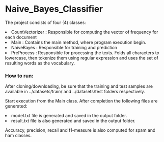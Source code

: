 # Naive_Bayes_Classifier

The project consists of four (4) classes:
 <li>CountVectorizer : Responsible for computing the vector of frequency for each document</li>
 <li>Main : Contains the main method, where program execution begin.</li>
 <li>NaiveBayes : Responsible for training and prediction</li>
 <li>PreProcess : Responsible for processing the texts. Folds all characters to lowercase, then tokenize them using 
 regular expression and uses the set of resulting words as the vocabulary.</li>
 
 ### How to run:
 After cloning/downloading, be sure that the training and test samples are available in ../datasets/train/ and 
 ../datasets/test folders respectively.
 
 Start execution from the Main class. After completion the following files are generated:
 <li>model.txt file is generated and saved in the output folder.</li>
 <li>result.txt file is also generated and saved in the output folder.</li>
 
 Accuracy, precision, recall and f1-measure is also computed for spam and ham classes.